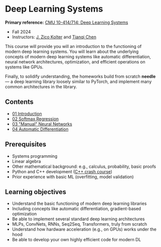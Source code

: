 # Deep Learning Systems

**Primary reference:** 
[CMU 10-414/714: Deep Learning Systems](https://dlsyscourse.org/lectures/)
- Fall 2024
- Instructors: [J. Zico Kolter](https://zicokolter.com/) and [Tianqi Chen](https://tqchen.com/)

This course will provide you will an introduction to the functioning of modern deep
learning systems. You will learn about the underlying concepts of modern deep learning systems like
automatic differentiation, neural network architectures, optimization, and efficient
operations on systems like GPUs. 

Finally, to solidify understanding, the homeworks build
from scratch **needle** &mdash; a deep learning library loosely similar to PyTorch, and
implement many common architectures in the library.

## Contents

- [01 Introduction](./01.ipynb)
- [02 Softmax Regression](./02.ipynb)
- [03 "Manual" Neural Networks](./03.ipynb)
- [04 Automatic Differentiation](./04.ipynb)

## Prerequisites

- Systems programming 
- Linear algebra
- Other mathematical background: e.g., calculus, probability, basic proofs
- Python and C++ development ([C++ crash course](https://www.youtube.com/watch?v=9Myk2vcK8s8))
- Prior experience with basic ML (overfitting, model validation)


## Learning objectives

- Understand the basic functioning of modern deep learning libraries
- Including
concepts like automatic differentiation, gradient-based optimization
- Be able to implement several standard deep learning architectures
- MLPs, ConvNets, RNNs, Seq2Seq, Transformers, truly from scratch
- Understand how hardware acceleration (e.g., on GPUs) works under the hood
- Be able to develop your own highly efficient code for modern DL

<!-- ## Course instructors

<img src="img/01-7.png">
<img src="img/01-8.png"> -->